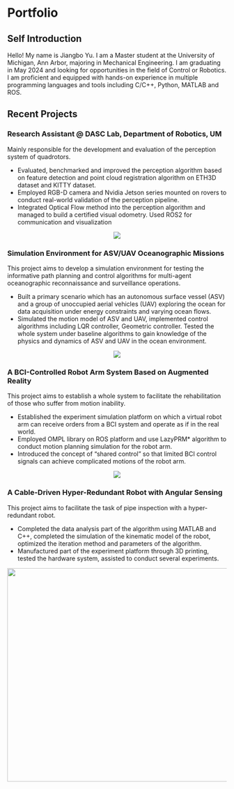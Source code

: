 # Portfolio
## Self Introduction
Hello! My name is Jiangbo Yu. 
I am a Master student at the University of Michigan, Ann Arbor, majoring in Mechanical Engineering. I am graduating in May 2024 and looking for opportunities in the field of Control or Robotics. I am proficient and equipped with hands-on experience in multiple programming languages and tools including C/C++, Python, MATLAB and ROS.
## Recent Projects
### Research Assistant @ DASC Lab, Department of Robotics, UM
Mainly responsible for the development and evaluation of the perception system of quadrotors.
* Evaluated, benchmarked and improved the perception algorithm based on feature detection and point cloud registration algorithm on ETH3D dataset and KITTY dataset.
* Employed RGB-D camera and Nvidia Jetson series mounted on rovers to conduct real-world validation of the perception pipeline.
* Integrated Optical Flow method into the perception algorithm and managed to build a certified visual odometry. Used ROS2 for communication and visualization

<p align="center">
  <img src="https://github.com/JiangboJumbo/Portfolio/blob/main/src/odometry.gif" />
</p>

### Simulation Environment for ASV/UAV Oceanographic Missions
This project aims to develop a simulation environment for testing the informative path planning and control algorithms for multi-agent oceanographic reconnaissance and surveillance operations.
* Built a primary scenario which has an autonomous surface vessel (ASV) and a group of unoccupied aerial vehicles (UAV) exploring the ocean for data acquisition under energy constraints and varying ocean flows.
* Simulated the motion model of ASV and UAV, implemented control algorithms including LQR controller, Geometric controller. Tested the whole system under baseline algorithms to gain knowledge of the physics and dynamics of ASV and UAV in the ocean environment.

<p align="center">
  <img src="https://github.com/JiangboJumbo/Portfolio/blob/main/src/ocean1.gif" />
</p>

### A BCI-Controlled Robot Arm System Based on Augmented Reality
This project aims to establish a whole system to facilitate the rehabilitation of those who suffer from motion inability. 
* Established the experiment simulation platform on which a virtual robot arm can receive orders from a BCI system and operate as if in the real world.
* Employed OMPL library on ROS platform and use LazyPRM* algorithm to conduct motion planning simulation for the robot arm.
* Introduced the concept of “shared control” so that limited BCI control signals can achieve complicated motions of the robot arm.

<p align="center">
  <img src="https://github.com/JiangboJumbo/Portfolio/blob/main/src/brain.gif" />
</p>

### A Cable-Driven Hyper-Redundant Robot with Angular Sensing
This project aims to facilitate the task of pipe inspection with a hyper-redundant robot.
* Completed the data analysis part of the algorithm using MATLAB and C++, completed the simulation of the kinematic model of the robot, optimized the iteration method and parameters of the algorithm.
* Manufactured part of the experiment platform through 3D printing, tested the hardware system, assisted to conduct several experiments.

<p align="center">
  <img src="https://github.com/JiangboJumbo/Portfolio/blob/main/src/hyper.png" width="600" height="490"/>
</p>

